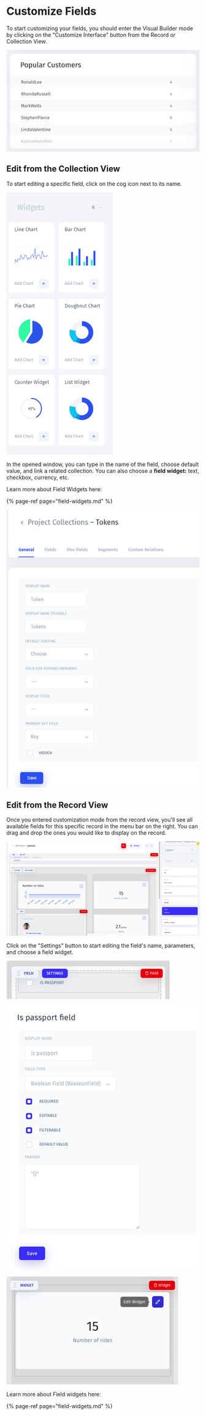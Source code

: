 # Customize Fields

To start customizing your fields, you should enter the Visual Builder mode by clicking on the "Customize Interface" button from the Record or Collection View. 

![](../../../.gitbook/assets/image%20%28163%29.png)

## Edit from the Collection View

To start editing a specific field, click on the cog icon next to its name. 

![](../../../.gitbook/assets/image%20%28188%29.png)

In the opened window, you can type in the name of the field, choose default value, and link a related collection. You can also choose a **field widget:** text, checkbox, currency, etc.

Learn more about Field Widgets here:

{% page-ref page="field-widgets.md" %}

![](../../../.gitbook/assets/image%20%28185%29.png)

## Edit from the Record View

Once you entered customization mode from the record view, you'll see all available fields for this specific record in the menu bar on the right. You can drag and drop the ones you would like to display on the record. 

![](../../../.gitbook/assets/snimok-ekrana-2019-07-26-v-12.08.23.png)

Click on the "Settings" button to start editing the field's name, parameters, and choose a field widget. 

![](../../../.gitbook/assets/snimok-ekrana-2019-07-26-v-12.27.25.png)

![](../../../.gitbook/assets/snimok-ekrana-2019-07-26-v-12.29.16.png)

![](../../../.gitbook/assets/snimok-ekrana-2019-07-26-v-12.28.11.png)

Learn more about Field widgets here:

{% page-ref page="field-widgets.md" %}





